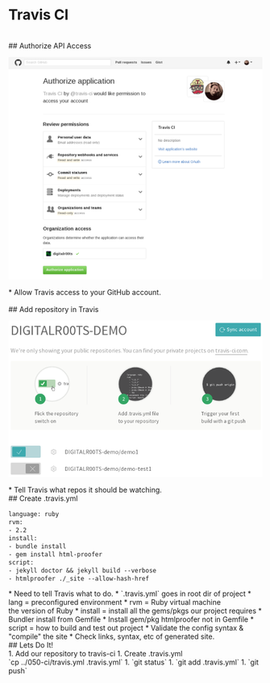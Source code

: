 # Travis CI

<section>
<br />
## Authorize API Access <!-- .element: style="margin-bottom:-.5em" -->

![travis-01-auth.png](img/travis-01-auth.png) <!-- .element: style="height:11em; margin-bottom:0em" -->

<aside class="notes">
* Allow Travis access to your GitHub account.

</aside>
</section>
<!-- -->

<section>
<br/>
## Add repository in Travis <!-- .element: style="margin-bottom:-.5em" -->

![travis-01-auth.png](img/travis-02-add-repo.png)

<aside class="notes">
* Tell Travis what repos it should be watching.

</aside>
</section>
<!-- -->

<section>
## Create .travis.yml

```
language: ruby
rvm:
- 2.2
install:
- bundle install
- gem install html-proofer
script:
- jekyll doctor && jekyll build --verbose
- htmlproofer ./_site --allow-hash-href
```

<aside class="notes">
* Need to tell Travis what to do.
  * `.travis.yml` goes in root dir of project
* lang = preconfigured environment
* rvm = Ruby virtual machine<br />the version of Ruby
* install = install all the gems/pkgs our project requires
  * Bundler install from Gemfile
  * Install gem/pkg htmlproofer not in Gemfile
* script = how to build and test out project
  * Validate the config syntax & "compile" the site
  * Check links, syntax, etc of generated site.

</aside>
</section>
<!-- -->

<section>
## Lets Do It!

<aside class="notes">
1. Add our repository to travis-ci
1. Create .travis.yml<br/>`cp ../050-ci/travis.yml .travis.yml`
1. `git status`
1. `git add .travis.yml`
1. `git push`

</aside>
</section>
<!-- -->


